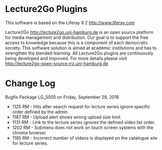 Lecture2Go Plugins
==================

This software is based on the Liferay 6.2 http://www.liferay.com

Lecture2Go http://lecture2go.uni-hamburg.de is an open source platform for media management and distribution. Our goal is to support the free access to knowledge because this is a component of each democratic society. This software solution is aimed at academic institutions and has to strengthen the blended learning. All Lecture2Go plugins are continuously being developed and improved. For more details please visit http://lecture2go-open-source.rrz.uni-hamburg.de 

Change Log
==============
Bugfix Package LG_5005 on Friday, September 28, 2018

- 1125 RM - Hits after search request for lecture series ignore specific
order defined by the admin.
- 1187 RM - Upload alert shows wrong upload size limit.
- 1131 RM - Link to the lecture series ignores the defined video list
order.
- 1202 RM - Submenu does not work on touch screen systems with the chrome
browser.
- 1185 RM - Incorrect number of videos is displayed on the catalogue site
for lecture series.

